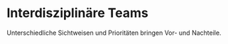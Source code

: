 # Interdisziplinäre Teams

Unterschiedliche Sichtweisen und Prioritäten bringen Vor- und Nachteile.
